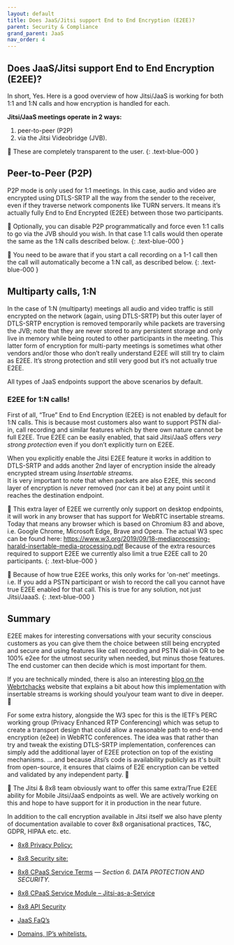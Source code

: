 ```yaml
---
layout: default
title: Does JaaS/Jitsi support End to End Encryption (E2EE)?
parent: Security & Compliance
grand_parent: JaaS
nav_order: 4
---
```


## Does JaaS/Jitsi support End to End Encryption (E2EE)?

In short, Yes.
Here is a good overview of how Jitsi/JaaS is working for both 1:1 and 1:N calls and how encryption is handled for each.

**Jitsi/JaaS meetings operate in 2 ways:**
1. peer-to-peer (P2P)
2. via the Jitsi Videobridge (JVB).

📘 These are completely transparent to the user.
{: .text-blue-000 }

## Peer-to-Peer (P2P)

P2P mode is only used for 1:1 meetings. In this case, audio and video are encrypted using DTLS-SRTP all the way from the sender to the receiver, even if they traverse network components like TURN servers.  It means it’s actually fully End to End Encrypted (E2EE) between those two participants.  

📘  Optionally, you can disable P2P programmatically and force even 1:1 calls to go via the JVB should you wish.  In that case 1:1 calls would then operate the same as the 1:N calls described below.
{: .text-blue-000 }

📘 You need to be aware that if you start a call recording on a 1-1 call then the call will automatically become a 1:N call, as described below.
{: .text-blue-000 }

## Multiparty calls, 1:N

In the case of 1:N (multiparty) meetings all audio and video traffic is still encrypted on the network (again, using DTLS-SRTP) but this outer layer of DTLS-SRTP encryption is removed temporarily while packets are traversing the JVB; note that they are never stored to any persistent storage and only live in memory while being routed to other participants in the meeting.
This latter form of encryption for multi-party meetings is sometimes what other vendors and/or those who don’t really understand E2EE will still try to claim as E2EE.  It’s strong protection and still very good but it’s not actually true E2EE.

All types of JaaS endpoints support the above scenarios by default.

### E2EE for 1:N calls!

First of all, “True” End to End Encryption (E2EE) is not enabled by default for 1:N calls.  This is because most customers also want to support PSTN dial-in, call recording and similar features which by there own nature cannot be full E2EE. True E2EE can be easily enabled, that said Jitsi/JaaS offers _very strong protection_ even if you don’t explicitly turn on E2EE.

When you explicitly enable the Jitsi E2EE feature it works in addition to DTLS-SRTP and adds another 2nd layer of encryption inside the already encrypted stream using _Insertable streams_.  
It is very important to note that when packets are also E2EE, this second layer of encryption is _never_ removed (nor can it be) at any point until it reaches the destination endpoint.

📘 This extra layer of E2EE we currently only support on desktop endpoints, it will work in any browser that has support for WebRTC insertable streams. Today that means any browser which is based on Chromium 83 and above, i.e. Google Chrome, Microsoft Edge, Brave and Opera.   The actual W3 spec can be found here: https://www.w3.org/2019/09/18-mediaprocessing-harald-insertable-media-processing.pdf
Because of the extra resources required to support E2EE we currently also limit a true E2EE call to 20 participants.
{: .text-blue-000 }

📘 Because of how true E2EE works, this only works for 'on-net' meetings. i.e. If you add a PSTN participant or wish to record the call you cannot have true E2EE enabled for that call.  This is true for any solution, not just Jitsi/JaaaS.
{: .text-blue-000 }

## Summary
E2EE makes for interesting conversations with your security conscious customers as you can give them the choice between still being encrypted and secure and using features like call recording and PSTN dial-in  OR to be 100% e2ee for the utmost security when needed, but minus those features.  The end customer can then decide which is most important for them.

If you are technically minded, there is also an interesting [blog on the Webrtchacks](https://webrtchacks.com/true-end-to-end-encryption-with-webrtc-insertable-streams/) website that explains a bit about how this implementation with insertable streams is working should you/your team want to dive in deeper. 🙂

For some extra history, alongside the W3 spec for this is the IETF’s PERC working group (Privacy Enhanced RTP Conferencing) which was setup to create a transport design that could allow a reasonable path to end-to-end encryption (e2ee) in WebRTC conferences. The idea was that rather than try and tweak the existing DTLS-SRTP implementation, conferences can simply add the additional layer of E2EE protection on top of the existing mechanisms.
… and because Jitsi’s code is availability publicly as it's built from open-source, it ensures that claims of E2E encryption can be vetted and validated by any independent party. 🙂

📘  The Jitsi & 8x8 team obviously want to offer this same extra/True E2EE ability for Mobile Jitsi/JaaS endpoints as well.  We are actively working on this and hope to have support for it in production in the near future.

In addition to the call encryption available in Jitsi itself we also have plenty of documentation available to cover 8x8 organisational practices, T&C, GDPR, HIPAA etc. etc.

* [8x8 Privacy Policy:](https://www.8x8.com/terms-and-conditions/privacy-policy)
* [8x8 Security site:](https://www.8x8.com/why-8x8/security)

* [8x8 CPaaS Service Terms](8x8.com/cpaas-order-terms/cpaas-service-terms) — _Section 6. DATA PROTECTION AND SECURITY._
* [8x8 CPaaS Service Module – Jitsi-as-a-Service](8x8.com/cpaas-order-terms/jaas-module)
* [8x8 API Security](https://www.8x8.com/products/apis/security)

* [JaaS FaQ’s](https://developer.8x8.com/jaas/docs/faq)
* [Domains, IP’s whitelists.](https://developer.8x8.com/jaas/docs/technical-requirements-whitelists)

